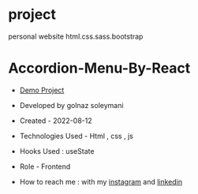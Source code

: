 # project
personal website html.css.sass.bootstrap
# Accordion-Menu-By-React



- [Demo Project]()

- Developed by golnaz soleymani

- Created - 2022-08-12

- Technologies Used - Html , css , js

- Hooks Used : useState 

- Role - Frontend

- How to reach me : with my [instagram](https://instagram.com/soleymani_golnaz_web?igshid=MzNINGKZWQ4Mg==) and [linkedin](https://www.linkedin.com/in/golnaz-soleymani-mood-27465a127)


